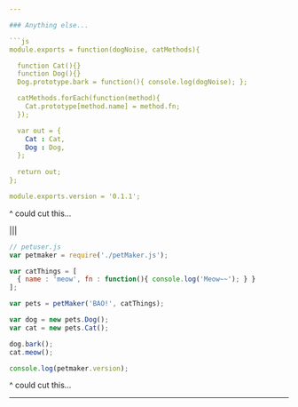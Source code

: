 ```yaml
---

### Anything else...

```js
module.exports = function(dogNoise, catMethods){

  function Cat(){}
  function Dog(){}
  Dog.prototype.bark = function(){ console.log(dogNoise); };

  catMethods.forEach(function(method){
    Cat.prototype[method.name] = method.fn;
  });

  var out = {
    Cat : Cat,
    Dog : Dog,
  };
  
  return out;
};

module.exports.version = '0.1.1';
```
^
could cut this...

|||

```js
// petuser.js
var petmaker = require('./petMaker.js');

var catThings = [
  { name : 'meow', fn : function(){ console.log('Meow~~'); } }
];

var pets = petMaker('BAO!', catThings);

var dog = new pets.Dog();
var cat = new pets.Cat();

dog.bark();
cat.meow();

console.log(petmaker.version);
```

^
could cut this...

---
```

